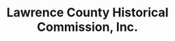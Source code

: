 ---
layout: repo
title: "Lawrence County Historical Commission, Inc."
id: 10893
permalink: repos/10893/
---
